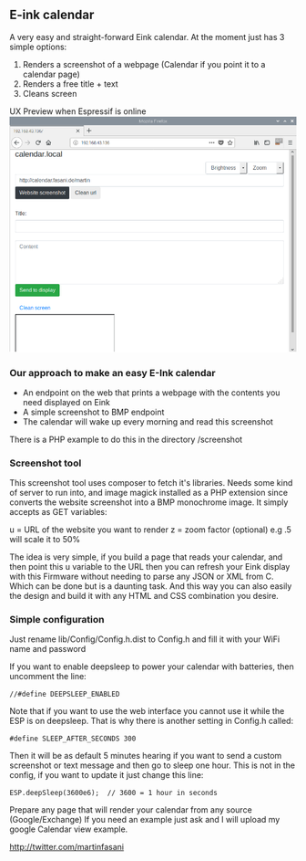 ## E-ink calendar

A very easy and straight-forward Eink calendar. 
At the moment just has 3 simple options:

1. Renders a screenshot of a webpage (Calendar if you point it to a calendar page)
2. Renders a free title + text
3. Cleans screen

UX Preview when Espressif is online
![UX Preview](screenshot/preview/calendar.local.png)

### Our approach to make an easy E-Ink calendar

- An endpoint on the web that prints a webpage with the contents you need displayed on Eink
- A simple screenshot to BMP endpoint
- The calendar will wake up every morning and read this screenshot

There is a PHP example to do this in the directory /screenshot

### Screenshot tool

This screenshot tool uses composer to fetch it's libraries. Needs some kind of server to run into, and image magick installed as a PHP extension since converts the website screenshot into a BMP monochrome image.
It simply accepts as GET variables:

u = URL of the website you want to render
z = zoom factor (optional) e.g .5 will scale it to 50%

The idea is very simple, if you build a page that reads your calendar, and then point this u variable to the URL then you can refresh your Eink display with this Firmware without needing to parse any JSON or XML from C. Which can be done but is a daunting task. And this way you can also easily the design and build it with any HTML and CSS combination you desire.

### Simple configuration

Just rename lib/Config/Config.h.dist to Config.h
and fill it with your WiFi name and password

If you want to enable deepsleep to power your calendar with batteries, then uncomment the line:

    //#define DEEPSLEEP_ENABLED

Note that if you want to use the web interface you cannot use it while the ESP is on deepsleep. That is why there is another setting in Config.h called:

    #define SLEEP_AFTER_SECONDS 300 

Then it will be as default 5 minutes hearing if you want to send a custom screenshot or text message and then go to sleep one hour. This is not in the config, if you want to update it just change this line:

    ESP.deepSleep(3600e6);  // 3600 = 1 hour in seconds

Prepare any page that will render your calendar from any source (Google/Exchange) 
If you need an example just ask and I will upload my google Calendar view example.

http://twitter.com/martinfasani

